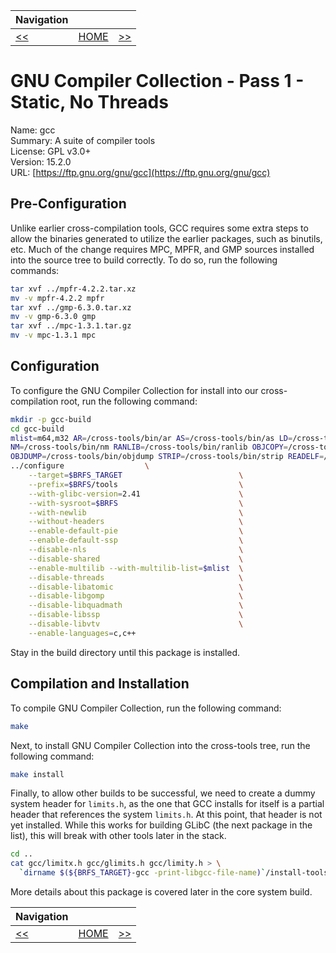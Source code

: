 | Navigation |||
| --- | --- | ---: |
| [<<](./GNUBinutils.md) | [HOME](../README.md) | [>>](./GNUGLibC32bit.md) |

# GNU Compiler Collection - Pass 1 - Static, No Threads

Name: gcc<br />
Summary: A suite of compiler tools<br />
License: GPL v3.0+<br />
Version: 15.2.0<br />
URL: [https://ftp.gnu.org/gnu/gcc](https://ftp.gnu.org/gnu/gcc)<br />

## Pre-Configuration

Unlike earlier cross-compilation tools, GCC requires some extra steps to allow the binaries generated
to utilize the earlier packages, such as binutils, etc. Much of the change requires MPC, MPFR, and GMP sources
installed into the source tree to build correctly. To do so, run the following commands:

```bash
tar xvf ../mpfr-4.2.2.tar.xz
mv -v mpfr-4.2.2 mpfr
tar xvf ../gmp-6.3.0.tar.xz
mv -v gmp-6.3.0 gmp
tar xvf ../mpc-1.3.1.tar.gz
mv -v mpc-1.3.1 mpc
```

## Configuration

To configure the GNU Compiler Collection for install into our cross-compilation root, run the following command:

```bash
mkdir -p gcc-build
cd gcc-build
mlist=m64,m32 AR=/cross-tools/bin/ar AS=/cross-tools/bin/as LD=/cross-tools/bin/ld \
NM=/cross-tools/bin/nm RANLIB=/cross-tools/bin/ranlib OBJCOPY=/cross-tools/bin/objcopy \
OBJDUMP=/cross-tools/bin/objdump STRIP=/cross-tools/bin/strip READELF=/cross-tools/bin/readelf \
../configure                  \
    --target=$BRFS_TARGET                          \
    --prefix=$BRFS/tools                           \
    --with-glibc-version=2.41                      \
    --with-sysroot=$BRFS                           \
    --with-newlib                                  \
    --without-headers                              \
    --enable-default-pie                           \
    --enable-default-ssp                           \
    --disable-nls                                  \
    --disable-shared                               \
    --enable-multilib --with-multilib-list=$mlist  \
    --disable-threads                              \
    --disable-libatomic                            \
    --disable-libgomp                              \
    --disable-libquadmath                          \
    --disable-libssp                               \
    --disable-libvtv                               \
    --enable-languages=c,c++
```

Stay in the build directory until this package is installed.

## Compilation and Installation

To compile GNU Compiler Collection, run the following command:

```bash
make
```

Next, to install GNU Compiler Collection into the cross-tools tree, run the following command:

```bash
make install
```

Finally, to allow other builds to be successful, we need to create a dummy system header for `limits.h`, as the one that
GCC installs for itself is a partial header that references the system `limits.h`. At this point, that header is not yet
installed. While this works for building GLibC (the next package in the list), this will break with other tools later in
the stack.

```bash
cd ..
cat gcc/limitx.h gcc/glimits.h gcc/limity.h > \
  `dirname $(${BRFS_TARGET}-gcc -print-libgcc-file-name)`/install-tools/include/limits.h
```

More details about this package is covered later in the core system build.

| Navigation |||
| --- | --- | ---: |
| [<<](./GNUBinutils.md) | [HOME](../README.md) | [>>](./GNUGLibC32bit.md) |
